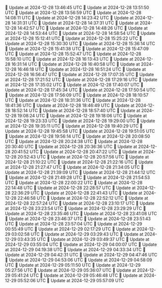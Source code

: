 🔄 Update at 2024-12-28 13:46:45 UTC
🔄 Update at 2024-12-28 13:51:50 UTC
🔄 Update at 2024-12-28 13:56:59 UTC
🔄 Update at 2024-12-28 14:08:11 UTC
🔄 Update at 2024-12-28 14:23:42 UTC
🔄 Update at 2024-12-28 14:31:31 UTC
🔄 Update at 2024-12-28 14:37:31 UTC
🔄 Update at 2024-12-28 14:42:57 UTC
🔄 Update at 2024-12-28 14:48:26 UTC
🔄 Update at 2024-12-28 14:53:44 UTC
🔄 Update at 2024-12-28 14:58:54 UTC
🔄 Update at 2024-12-28 15:12:41 UTC
🔄 Update at 2024-12-28 15:25:22 UTC
🔄 Update at 2024-12-28 15:30:30 UTC
🔄 Update at 2024-12-28 15:36:14 UTC
🔄 Update at 2024-12-28 15:41:38 UTC
🔄 Update at 2024-12-28 15:47:09 UTC
🔄 Update at 2024-12-28 15:52:47 UTC
🔄 Update at 2024-12-28 15:58:10 UTC
🔄 Update at 2024-12-28 16:13:43 UTC
🔄 Update at 2024-12-28 16:31:14 UTC
🔄 Update at 2024-12-28 16:40:58 UTC
🔄 Update at 2024-12-28 16:46:18 UTC
🔄 Update at 2024-12-28 16:51:24 UTC
🔄 Update at 2024-12-28 16:56:47 UTC
🔄 Update at 2024-12-28 17:07:35 UTC
🔄 Update at 2024-12-28 17:21:52 UTC
🔄 Update at 2024-12-28 17:29:16 UTC
🔄 Update at 2024-12-28 17:35:02 UTC
🔄 Update at 2024-12-28 17:40:07 UTC
🔄 Update at 2024-12-28 17:45:34 UTC
🔄 Update at 2024-12-28 17:50:54 UTC
🔄 Update at 2024-12-28 17:56:09 UTC
🔄 Update at 2024-12-28 18:10:57 UTC
🔄 Update at 2024-12-28 18:31:36 UTC
🔄 Update at 2024-12-28 18:41:36 UTC
🔄 Update at 2024-12-28 18:46:49 UTC
🔄 Update at 2024-12-28 18:52:14 UTC
🔄 Update at 2024-12-28 18:57:40 UTC
🔄 Update at 2024-12-28 19:08:24 UTC
🔄 Update at 2024-12-28 19:18:06 UTC
🔄 Update at 2024-12-28 19:23:33 UTC
🔄 Update at 2024-12-28 19:29:00 UTC
🔄 Update at 2024-12-28 19:35:11 UTC
🔄 Update at 2024-12-28 19:40:29 UTC
🔄 Update at 2024-12-28 19:45:58 UTC
🔄 Update at 2024-12-28 19:51:05 UTC
🔄 Update at 2024-12-28 19:56:14 UTC
🔄 Update at 2024-12-28 20:08:50 UTC
🔄 Update at 2024-12-28 20:24:38 UTC
🔄 Update at 2024-12-28 20:30:40 UTC
🔄 Update at 2024-12-28 20:36:36 UTC
🔄 Update at 2024-12-28 20:41:52 UTC
🔄 Update at 2024-12-28 20:47:22 UTC
🔄 Update at 2024-12-28 20:52:43 UTC
🔄 Update at 2024-12-28 20:57:56 UTC
🔄 Update at 2024-12-28 21:10:22 UTC
🔄 Update at 2024-12-28 21:22:16 UTC
🔄 Update at 2024-12-28 21:27:47 UTC
🔄 Update at 2024-12-28 21:34:05 UTC
🔄 Update at 2024-12-28 21:39:09 UTC
🔄 Update at 2024-12-28 21:44:12 UTC
🔄 Update at 2024-12-28 21:49:28 UTC
🔄 Update at 2024-12-28 21:54:53 UTC
🔄 Update at 2024-12-28 22:00:22 UTC
🔄 Update at 2024-12-28 22:14:48 UTC
🔄 Update at 2024-12-28 22:28:57 UTC
🔄 Update at 2024-12-28 22:36:29 UTC
🔄 Update at 2024-12-28 22:41:43 UTC
🔄 Update at 2024-12-28 22:46:58 UTC
🔄 Update at 2024-12-28 22:52:12 UTC
🔄 Update at 2024-12-28 22:57:24 UTC
🔄 Update at 2024-12-28 23:10:17 UTC
🔄 Update at 2024-12-28 23:23:54 UTC
🔄 Update at 2024-12-28 23:29:29 UTC
🔄 Update at 2024-12-28 23:35:46 UTC
🔄 Update at 2024-12-28 23:41:08 UTC
🔄 Update at 2024-12-28 23:46:37 UTC
🔄 Update at 2024-12-28 23:51:43 UTC
🔄 Update at 2024-12-28 23:57:04 UTC
🔄 Update at 2024-12-29 00:55:49 UTC
🔄 Update at 2024-12-29 02:17:29 UTC
🔄 Update at 2024-12-29 03:02:58 UTC
🔄 Update at 2024-12-29 03:29:43 UTC
🔄 Update at 2024-12-29 03:43:35 UTC
🔄 Update at 2024-12-29 03:49:37 UTC
🔄 Update at 2024-12-29 03:55:04 UTC
🔄 Update at 2024-12-29 04:00:07 UTC
🔄 Update at 2024-12-29 04:19:38 UTC
🔄 Update at 2024-12-29 04:33:34 UTC
🔄 Update at 2024-12-29 04:42:31 UTC
🔄 Update at 2024-12-29 04:47:46 UTC
🔄 Update at 2024-12-29 04:53:06 UTC
🔄 Update at 2024-12-29 04:58:09 UTC
🔄 Update at 2024-12-29 05:11:50 UTC
🔄 Update at 2024-12-29 05:27:56 UTC
🔄 Update at 2024-12-29 05:36:07 UTC
🔄 Update at 2024-12-29 05:41:24 UTC
🔄 Update at 2024-12-29 05:46:48 UTC
🔄 Update at 2024-12-29 05:52:06 UTC
🔄 Update at 2024-12-29 05:57:09 UTC
